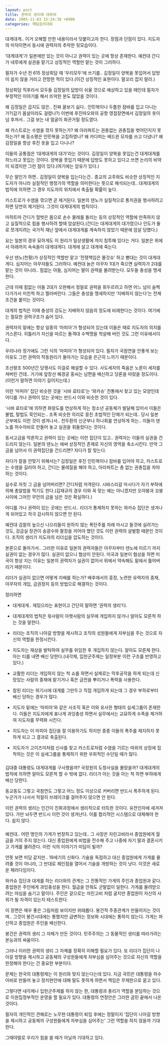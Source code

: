 ```yaml
---
layout: post
title: 권력의 생리에 대하여
date: 2005-11-03 15:24:38 +0900
categories: 깨달음의대화
---
```


  
대게대게.. 이거 오해할 만한 내용이라서 덧붙이고자 한다. 장점과 단점이 있다. 지도자의 미덕이면서 동시에 권력자의 추악한 뒷모습이다. 
  

  
‘대게대게’가 일본에만 있는 것이 아니고 권력이 있는 곳에 항상 존재한다. 예컨대 간디가 네루에게 실권을 맡기고 상징적인 역할만 맡는 것이 그러하다. 
  

  
필자가 수년 전 615 정상회담 때 ‘우리모두’에 쓰기를.. 김정일이 양복을 못입어서 답방이 쉽지 않을 거라고 전망한 적이 있다.(이건 상징적인 표현이다. 말꼬리 잡지 말라.) 
  

  
정상회담 직후라서 모두들 김정일의 답방이 쉬울 것으로 예상하고 있을 때인데 필자가 부정적인 이야기를 해서 뜨악한 분도 많았을 것이다. 
  

  
왜 김정일은 곱지도 않은.. 진짜 꼴보기 싫다.. 인민복이나 두툼한 잠바를 입고 다니는가?(감기 몸살이라도 걸렸나?) 이번에 후진따오와의 공항 영접장면에서 김정일의 옷이 넘 후져서.. 그걸 보는 내 얼굴이 화끈거릴 정도였다.
  

  
왜 카스트로는 수염을 깎지 못하는가? 왜 아라파트는 권총없는 권총집을 벗어던지지 못하는가? 왜 등소평은 인민복을 고집하였나? 왜 카다피는 베드윈 모자를 쓰고 다녔나? 왜 김정일을 항상 후진 옷을 입고 다니나? 
  

  
이들의 공통점은 ‘대게대게의 대가’라는 것이다. 김정일이 양복을 못입는건 대게대게를 하느라고 못입는 것이다. 양복을 못입기 때문에 답방도 못하고 있다고 쓰면 논리의 비약이 되겠지만 그런 점이 있다.(여기에는 암유가 있다.) 
  

  
무슨 말인가 하면.. 김정일이 양복을 입는다는건.. 종교의 교주와도 비슷한 상징적인 지도자가 아니라 실질적인 행정가의 역할을 의미한다는 뜻으로 해석되는데.. 대게대게의 법칙에 의하면 그 경우 지도자의 위치에서 축출될 확률이 높다.
  

  
카스트로가 수염을 깎으면 곧 제거된다. 일본의 덴노가 실질적으로 통치권을 행사하려고 하면 당연히 제거된다. 그것이 대게대게의 법칙이다. 
  

  
마하트마 간디가 헐벗은 몸으로 손수 물레를 돌리는 등의 상징적인 역할에 만족하지 않고 실질적으로 힘을 행사하려 할때 암살된다.(간디는 대게대게의 대가였으나 인도가 둘로 쪼개지려는 국가적 재난 앞에서 대게대게를 계속하지 않았기 때문에 암살 당했다.)
  

  
요는 일본의 경우 묘하게도 이 원리가 일상생활에 까지 침투해 있다는 거다. 일본은 위에서 아래까지 속속들이 대게대게다. 대게에 살고 대게에 죽는다. 
  

  
우선 덴노(천황)가 상징적인 역할만 맡고 ‘전쟁책임은 몰것슈’ 하고 뻗대는 것이 대게대게다. 심지어는 야꾸쟈들도 그러하다. 예컨대 늙은 야꾸자 1대가 죽으면 실력자가 2대를 맡는 것이 아니라.. 힘없는 아들, 심지어는 딸이 권력을 물려받는다. 모두들 충성을 맹세한다. 
  

  
근데 이때 힘없는 아들 2대가 오판해서 정말로 권력을 휘두르려고 하면 어느 넘이 슬쩍 다가가서 미친척 하고 찔러버린다. 그들은 충성을 맹세하지만 ‘지배하지 않는다’는 전제조건을 붙이는 것이다. 
  

  
대게의 법칙은 이때 충성의 강도는 지배하지 않음의 정도에 비례한다는 것이다. 여기에는 절묘한 권력구조가 숨어 있다. 
  

  
권력자의 밑에는 항상 일종의 ‘마피아’가 형성되어 있는데 이들은 때로 지도자의 의지를 거스른다. 히틀러가 자신을 따르는 돌격대 수백명을 학살해 버린 것도 그런 이유에서이다. 
  

  
우리나라 정가에도 그런 식의 ‘마피아’가 형성되어 있다. 필자가 국참연을 안좋게 보는 이유도 그런 권력의 작동원리가 돌아가는 모습을 은근히 느끼기 때문이다.
  

  
조선왕조 500년간 당쟁사도 이걸로 해설할 수 있다. 사도세자의 죽음은 노론이 세자를 쳐버린 건데.. 거기에 앞장선 혜경궁 홍씨는 남편을 배신하고 당론을 따랐을 정도이다.(이런거 말하면 이야기 길어지는데.) 
  

  
이런 ‘마피아’ 집단 비슷한 것을 ‘시바 료타로’는 ‘와카슈’ 전통에서 찾고 있는 모양인데 어디를 가나 권력이 있는 곳에는 반드시 이와 비슷한 것이 있다. 
  

  
‘시바 료타로’에 의하면 화랑도를 연상하게 하는 청소년 공동체가 발달해 있어서 이들은 불법, 탈법도 묵인되는.. 조폭 비슷한 의리로 뭉친 초법적인 단체가 되는데.. 당시 일본 군부에도 이런 것이 생겨나서.. 전두환의 신군부나 하나회를 연상하게 하는.. 이들이 덴노를 허수아비로 만들어 놓고 실권을 휘둘렀다는 것이다. 
  

  
동서고금을 막론하고 권력이 있는 곳에는 이런 집단이 있고.. 권력자는 이들의 실권을 건드리지 않는다. 일본의 덴노는 애써 상징적인 존재로 자신의 영역을 축소시킨다. 만약 그 금을 넘어서 이 권력집단을 건드리면? 자다가 칼 맞는다. 
  

  
자다가 칼을 안맞기 위해서는? 김정일은 후진 인민복이나 잠바를 입어야 하고, 카스트로는 수염을 길러야 하고, 간디는 물레질을 해야 하고, 아라파트는 총 없는 권총집을 차야 하는 것이다. 
  

  
실수로 자칫 그 금을 넘어버리면? 간디처럼 저격된다. 시바스리갈 마시다가 자기 부하에 의해 총알밥을 먹기도 한다.(김재규의 경우 이와 꼭 맞는 예는 아니겠지만 오야붕과 꼬붕 사이에 그어진 무언의 금을 넘은 것은 확실하다.)
  

  
어디를 가나 권력이 있는 곳에는 반드시.. 리더가 통제하지 못하는 와카슈 집단은 생겨나게 되어있고 적극 감시하지 않으면 안 된다. 
  

  
예컨대 검찰의 높으신 나으리들이 원하지 않는 폭탄주를 차례 마시고 들것에 실려가는 것도, 강금실 장관이 송광수와 팔장을 끼어야 했던 것도 이런 권력의 살벌함 때문인 것이다. 조직의 생리가 지도자의 리더십을 압도하는 것이다. 
  

  
본론으로 돌아가서.. 그러한 이유로 일본의 권력자들은 야꾸자부터 덴노에 이르기 까지 실권이 없는 경우가 많다. 실권이 없으니 협상이 안된다. 미국과 일본이 협상을 하면 미국이 항상 지는 이유는 일본의 권력자가 실권이 없어서 위에서 약속해도 밑에서 틀어버리기 때문이다.
  

  
리더가 실권이 없으면 어떻게 지배를 하는가? 배후에서의 흥정, 노련한 유력자의 중재, 야꾸자의 개입, 금권정치 등의 방법으로 해결하는 것이다.
  

  
정리하면
  

  
- 대게대게.. 재밌으라는 표현이고 간단히 말하면 ‘권력의 생리’다. 
  

  
- 대게대게의 법칙은 윗사람이 아랫사람의 실무에 개입하지 않거나 알아도 모른척 하는 것을 말한다.
   

  
- 리더는 조직의 나아갈 방향을 제시하고 조직의 성원들에게 자부심을 주는 것으로 자신의 역할을 한정시킨다. 
  

  
- 지도자는 재상을 발탁하여 실무를 위임한 후 개입하지 않는다. 알아도 모른체 한다. 아는 티를 내면 배신 당한다.(내각제, 입헌군주제는 일정부분 이런 구조를 반영하고 있다.) 
  

  
- 교활한 리더는 개입하지 않는 척 쇼를 하면서 실제로는 막후공작을 하게 되는데 신망있는 사람의 중재에 맡기거나 혹은 금전을 뿌리거나 폭력을 사용한다. 
  

  
- 참된 리더는 위기시에 대게를 그만두고 직접 개입하게 되는데 그 경우 부하로부터 배신 당하는 경우가 많다. 
  

  
- 지도자 밑에는 ‘마피아’와 같은 사조직 혹은 이와 유사한 형태의 실세그룹이 존재한다. 이들은 지도자에게 표나게 과잉충성 하면서 실무에서는 교묘하게 수족을 제거하여 지도자를 무력화 시킨다. 
  

  
- 지도자는 이 마피아 집단을 잘 이용하기도 하지만 종종 이들의 폭주를 제지하지 못하게 되고 그 결과로 축출된다. 
  

  
- 지도자가 고이즈미처럼 신사를 찾고 카스트로처럼 수염을 기르는 따위의 상징에 집착하는 것은 이 실세그룹을 통제하기 위한 우회적인 수단일 때가 많다. 
  

  
###
  

  
김대중 대통령도 대게대게를 구사했을까? 국정원의 도청사실을 몰랐을까? 대게대게의 법칙에 의하면 알아도 모른척 할 수 밖에 없다. 리더가 아는 것을 아는 척 하면 부하에게 배신 당한다. 
  

  
동교동도 그렇고 국참연도 그렇고 어느 정도 이상으로 커버리면 반드시 폭주하게 된다. 누군가가 나서서 적절히 브레이크를 걸어주지 않으면 안 된다.
  

  
이런 권력의 생리는 인간이 진화과정에서 생리적으로 터득한 것이다. 유전인자에 새겨져 있다. 가만 놔두면 반드시 이런 것이 생겨난다. 이를 합리적인 시스템으로 대체해야 한다. 쉽지 않다.
  

  
###
  

  
예컨대.. 어떤 명인의 가게가 번창하고 있는데.. 그 사장은 자린고비라서 종업원에게 월급을 거의 주지 않는다. 대신 종업원에게 비법을 전수해 주고 나중에 자기 딸과 결혼시키고 가게를 물려준다. 이런 식의 이야기가 미담이 될까?
  

  
언뜻 보면 미담 같지만.. 19세기의 신화다. 기술을 독점하고 대신 종업원에게 가게를 물려줄 것이 아니라, 그 반대로 체인점을 열어서 기술을 개방하는 것이 낫다. 이것은 새로운 패러다임이다. 
  

  
와카슈 집단과 대게를 하는 리더와의 관계는 그 전통적인 가게의 주인과 종업원과 같다. 종업원은 주인에게 과잉충성을 한다. 월급을 안줘도 군말없이 일한다. 가게를 물려받으려는 야심을 숨기고 말이다. 주인은 겉으로는 자린고비 처럼 굴지만 종업원이 자신의 사위가 될 자격이 있는지 테스트한다. 
  

  
이 장면은 매우 좋은 그림처럼 보이지만 위태롭다. 봉건적 주종관계가 만들어지는 것이며.. 그것이 봉건시대에는 통했지만 급변하는 정보화 시대에는 통하지 않는다. 가게는 파산하고 종업원은 주인을 배신한다. 
  

  
봉건은 권력의 생리 그 자체가 만든 것이다. 민주주의는 그 동물적인 생리를 따라가려는 본능과의 싸움이다. 
  

  
그러나 이러한 권력의 생리 그 자체를 정확히 이해할 필요가 있다. 또 리더가 집단이 나아갈 방향을 제시하고 공동체의 구성원들에게 자부심을 심어주는 것으로 자신의 역할을 한정해야 한다는 건 중요한 부분이다.
  

  
문제는 한국의 대통령제는 이 원리와 맞지 않는다는데 있다. 지금 국민은 대통령을 허수아비로 만들어 놓고 정치현안에 대해 말도 못하게 하면서 책임은 무제한으로 묻고 있다. 
  

  
그렇다면 내각제나 입헌군주제를 하지 않는 한, 대통령과 총리가 역할을 분담하는 것으로 이원집정부적인 운영을 할 필요가 있다. 대통령의 연정안은 그러한 곰민 끝에서 나온 것이다. 
  

  
필자의 개인적인 견해로는 노무현 대통령이 퇴임 후에는 정말이지 ‘집단이 나아갈 방향을 제시하고 공동체의 구성원들에게 자부심을 심어주는’ 그런 역할을 하지 않을까 기대한다. 
  

  
그때야말로 우리가 힘을 쓸 때가 아닐까 기대하고 있다.
